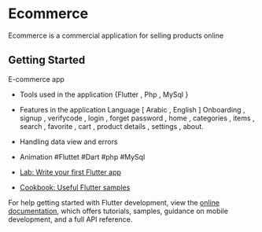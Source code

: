 # Ecommerce

Ecommerce is a commercial application for selling products online

## Getting Started

E-commerce app 
 - Tools used in the application {Flutter , Php , MySql } 
 - Features in the application 
Language [ Arabic , English ] 
Onboarding , signup , verifycode , login ,
 forget password , home , 
categories , items , search , favorite , cart , product details , settings , about. 
 - Handling data view and errors 
 - Animation 
#Fluttet
#Dart
#php
#MySql

- [Lab: Write your first Flutter app](https://docs.flutter.dev/get-started/codelab)
- [Cookbook: Useful Flutter samples](https://docs.flutter.dev/cookbook)

For help getting started with Flutter development, view the
[online documentation](https://docs.flutter.dev/), which offers tutorials,
samples, guidance on mobile development, and a full API reference.
